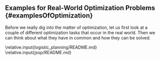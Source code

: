 ## Examples for Real-World Optimization Problems {#examplesOfOptimization}

Before we really dig into the matter of optimization, let us first look at a couple of different optimization tasks that occur in the real world.
Then we can think about what they have in common and how they can be solved.

\relative.input{logistic_planning/README.md}
\relative.input{jssp/README.md}